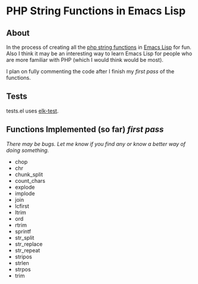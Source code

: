 # PHP String Functions in Emacs Lisp

## About

In the process of creating all the [php string functions](http://php.net/manual/en/ref.strings.php) in [Emacs Lisp](http://en.wikipedia.org/wiki/Emacs_Lisp) for fun. Also I think it may be an interesting way to learn Emacs Lisp for people who are more familiar with PHP (which I would think would be most).

I plan on fully commenting the code after I finish my *first pass* of the functions.

## Tests

tests.el uses [elk-test](http://nschum.de/src/emacs/elk-test/).

## Functions Implemented (so far) *first pass*

*There may be bugs. Let me know if you find any or know a better way of doing something.*

* chop
* chr
* chunk_split
* count_chars
* explode
* implode
* join
* lcfirst
* ltrim
* ord
* rtrim
* sprintf
* str_split
* str_replace
* str_repeat
* stripos
* strlen
* strpos
* trim



